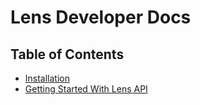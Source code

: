# Lens Developer Docs

## Table of Contents
- [Installation](installation.md)
- [Getting Started With Lens API](gettingStarted.md)


